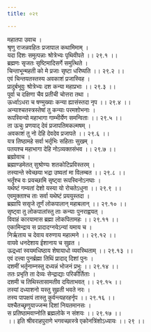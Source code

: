 ```yaml
---
title: ०२९

---
```

महातपा उवाच ।  
श्रृणु राजन्नवहितः प्रजापाल कथामिमाम् ।  
यदा दिशः समुत्पन्नाः श्रोत्रेभ्यः पृथिवीपते ।। २९.१ ।।  
ब्रह्मणः सृजतः सृष्टिमादिसर्गे समुत्थिते ।  
चिन्ताभून्महती को मे प्रजाः सृष्टा धरिष्यति ।। २९.२ ।।  
एवं चिन्तयतस्तस्य अवकाशं प्रजास्विह ।  
प्रादुर्बभूवुः श्रोत्रेभ्यः दश कन्या महाप्रभाः ।। २९.३ ।।  
पूर्वा च दक्षिणा चैव प्रतीची चोत्तरा तथा ।  
ऊर्ध्वाऽधरा च षण्मुख्याः कन्या ह्यासंस्तदा नृप ।। २९.४ ।।  
अन्याश्चतस्त्रस्तेषां तु कन्याः परमशोभनाः ।  
रूपस्विन्यो महाभागा गाम्भीर्येण समन्विताः ।। २९.५ ।।  
ता ऊचुः प्रणयाद् देवं प्रजापतिमकल्मषम् ।  
अवकाशं तु नो देहि देवदेव प्रजापते ।। २९.६ ।।  
यत्र तिष्ठामहे सर्वा भर्तृभिः सहिताः सुखम् ।  
पतयश्च महाभागा देहि नोऽव्यक्तसंभव ।। २९.७ ।।  
ब्रह्मोवाच ।  
ब्रह्माण्डमेतत् सुश्रोण्यः शतकोटिप्रविस्तरम् ।  
तस्यान्ते स्वेच्छया भद्रा उष्यतां मा विलम्बत ।। २९.८ ।।  
भर्तॄंश्च वः प्रयच्छामि सृष्ट्वा रूपस्विनोऽनघाः ।  
यथेष्टं गम्यतां देशो यस्या यो रोचतेऽधुना ।। २९.९ ।।  
एवमुक्ताश्च ताः सर्वा यथेष्टं प्रययुस्तदा ।  
ब्रह्मापि ससृजे तूर्णं लोकपालान् महाबलान् ।। २९.१० ।।  
सृष्ट्वा तु लोकपालांस्तु ताः कन्याः पुनराह्वयत् ।  
विवाहं कारयामास ब्रह्मा लोकपितामहः ।। २९.११ ।।  
एकामिन्द्राय स प्रादादग्नयेऽन्यां यमाय च ।  
निर्ऋताय च देवाय वरुणाय महात्मने ।। २९.१२ ।।  
वायवे धनदेशाय ईशानाय च सुव्रत ।  
ऊद्र्ध्वां स्वयमधिष्ठाय शेषायाधो व्यवस्थिताम् ।। २९.१३ ।।  
एवं दत्त्वा पुनर्ब्रह्मा तिथिं प्रादाद् दिशां पुनः ।  
दशमीं भर्तृनाम्नस्तु दध्यन्नं भोजनं प्रभुः ।। २९.१४ ।।  
ततः प्रभृति ता देव्यः सेन्द्राद्याः परिकीर्तिताः ।  
दशमी च तिथिस्तासामतीव दयिताभवत् ।। २९.१५ ।।  
तस्यां दध्याशनो यस्तु सुव्रती भवते नरः ।  
तस्य पापक्षयं तास्तु कुर्वन्त्यहरहर्नृप ।। २९.१६ ।।  
यश्चैतच्छृणुयाज्जन्म दिशां नियतमानसः ।  
स प्रतिष्ठामवाप्नोति ब्रह्मलोके न संशयः ।। २९.१७ ।।  
।। इति श्रीवराहपुराणे भगवच्छास्त्रे एकोनत्रिंशोऽध्यायः ।। २९ ।।